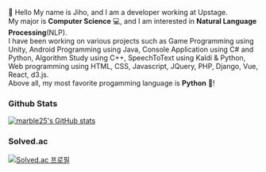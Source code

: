 👋 Hello My name is Jiho, and I am a developer working at Upstage.   
My major is **Computer Science** 💻, and I am interested in **Natural Language Processing**(NLP).   
I have been working on various projects such as Game Programming using Unity, Android Programming using Java, Console Application using C# and Python, Algorithm Study using C++, SpeechToText using Kaldi & Python, Web programming using HTML, CSS, Javascript, JQuery, PHP, Django, Vue, React, d3.js.   
Above all, my most favorite progamming language is **Python** 🐍!

### Github Stats
[![marble25's GitHub stats](https://github-readme-stats-beige-nine-38.vercel.app/api?username=marble25&show=reviews)](https://github.com/anuraghazra/github-readme-stats)

### Solved.ac
[![Solved.ac
프로필](http://mazassumnida.wtf/api/v2/generate_badge?boj=ljiho1998)](https://solved.ac/ljiho1998)

<!--
**marble25/marble25** is a ✨ _special_ ✨ repository because its `README.md` (this file) appears on your GitHub profile.

Here are some ideas to get you started:

- 🔭 I’m currently working on ...
- 🌱 I’m currently learning ...
- 👯 I’m looking to collaborate on ...
- 🤔 I’m looking for help with ...
- 💬 Ask me about ...
- 📫 How to reach me: ...
- 😄 Pronouns: ...
- ⚡ Fun fact: ...
-->
